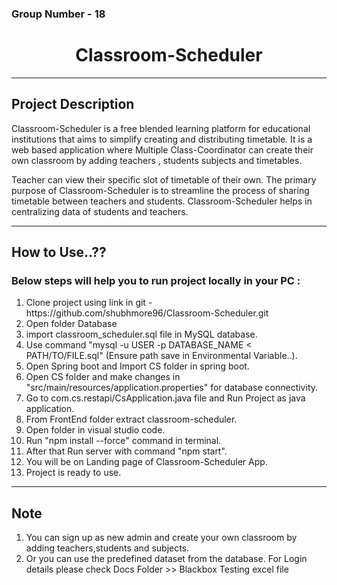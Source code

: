 <h3> Group Number - 18</h3>

<h1 align="center">  Classroom-Scheduler  </h1>
<!-- <h3 align="center"> WeCare </h3> -->
<hr>
<h2>Project Description</h2>
<p>Classroom-Scheduler is a free blended learning platform for educational institutions that aims to simplify creating and distributing timetable. It is a web based application where Multiple Class-Coordinator can create their own classroom by adding teachers , students subjects and timetables.
</p>
<p>
   Teacher can view their specific slot of timetable of their own. The primary purpose of  Classroom-Scheduler is to streamline the process of sharing timetable between teachers and students. Classroom-Scheduler helps in centralizing data of students and teachers.
</p>
<hr>
<h2>How to Use..??</h2>
<h3>Below steps will help you to run project locally in your PC :</h3>
<ol>
	<li>Clone project using link in git - https://github.com/shubhmore96/Classroom-Scheduler.git </li>
	<li>Open folder Database</li>
	<li>import classroom_scheduler.sql file in MySQL database.</li>
	<li>Use command "mysql -u USER -p DATABASE_NAME < PATH/TO/FILE.sql" (Ensure path save in Environmental Variable..).</li>
	<li>Open Spring boot and Import CS folder in spring boot.</li>
	<li>Open CS folder and make changes in "src/main/resources/application.properties" for database connectivity.</li>
	<li>Go to com.cs.restapi/CsApplication.java file and Run Project as java application.</li>
	<li>From FrontEnd folder extract classroom-scheduler.</li>
	<li>Open folder in visual studio code.</li>
	<li>Run "npm install --force" command in terminal.</li> 
	<li>After that Run server with command "npm start".</li>
	<li>You will be on Landing page of Classroom-Scheduler App.</li>
	<li>Project is ready to use.</li>
</ol>
<hr>
<h2>Note</h2>
  <ol>
	<li>You can sign up as new admin and create your own classroom by adding teachers,students and subjects.</li>
	<li>Or you can use the predefined dataset from the database. For Login details please check Docs Folder >> Blackbox Testing excel file </li>
 </ol>
